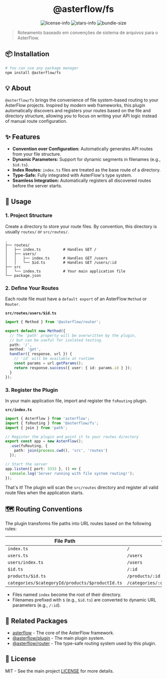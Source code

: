 <div align="center">

# @asterflow/fs

![license-info](https://img.shields.io/github/license/AsterFlow/plugins?style=for-the-badge&colorA=302D41&colorB=f9e2af&logoColor=f9e2af)
![stars-info](https://img.shields.io/github/stars/AsterFlow/plugins?colorA=302D41&colorB=f9e2af&style=for-the-badge)
![bundle-size](https://img.shields.io/bundlejs/size/@asterflow/fs?style=for-the-badge&colorA=302D41&colorB=3ac97b)

</div>

> Roteamento baseado em convenções de sistema de arquivos para o AsterFlow.

## 📦 Installation

```bash
# You can use any package manager
npm install @asterflow/fs
```

## 💡 About

`@asterflow/fs` brings the convenience of file system-based routing to your AsterFlow projects. Inspired by modern web frameworks, this plugin automatically discovers and registers your routes based on the file and directory structure, allowing you to focus on writing your API logic instead of manual route configuration.

## ✨ Features

  - **Convention over Configuration:** Automatically generates API routes from your file structure.
  - **Dynamic Parameters:** Support for dynamic segments in filenames (e.g., `$id.ts`).
  - **Index Routes:** `index.ts` files are treated as the base route of a directory.
  - **Type-Safe:** Fully integrated with AsterFlow's type system.
  - **Seamless Integration:** Automatically registers all discovered routes before the server starts.

## 🚀 Usage

### 1\. Project Structure

Create a directory to store your route files. By convention, this directory is usually `routes/` or `src/routes/`.

```
.
├── routes/
│   ├── index.ts          # Handles GET /
│   ├── users/
│   │   ├── index.ts      # Handles GET /users
│   │   └── $id.ts        # Handles GET /users/:id
├── src
│   └── index.ts          # Your main application file
└── package.json
```

### 2\. Define Your Routes

Each route file must have a `default export` of an AsterFlow `Method` or `Router`.

**`src/routes/users/$id.ts`**

```typescript
import { Method } from '@asterflow/router';

export default new Method({
  // The 'path' property will be overwritten by the plugin,
  // but can be useful for isolated testing.
  path: '/',
  method: 'get',
  handler({ response, url }) {
    // 'id' will be available at runtime
    const params = url.getParams();
    return response.success({ user: { id: params.id } });
  }
});
```

### 3\. Register the Plugin

In your main application file, import and register the `fsRouting` plugin.

**`src/index.ts`**

```typescript
import { AsterFlow } from 'asterflow';
import { fsRouting } from '@asterflow/fs';
import { join } from 'path';

// Register the plugin and point it to your routes directory
export const app = new AsterFlow();
  .use(fsRouting, {
    path: join(process.cwd(), 'src', 'routes')
  });

// Start the server
app.listen({ port: 3333 }, () => {
  console.log('Server running with file system routing!');
});
```

That's it\! The plugin will scan the `src/routes` directory and register all valid route files when the application starts.

## 🗺️ Routing Conventions

The plugin transforms file paths into URL routes based on the following rules:

| File Path | Generated Route |
| ----------------- | ------------------ |
| `index.ts` | `/` |
| `users.ts` | `/users` |
| `users/index.ts` | `/users` |
| `$id.ts` | `/:id` |
| `products/$id.ts` | `/products/:id` |
| `categories/$categoryId/products/$productId.ts` | `/categories/:categoryId/products/:productId` |

  - Files named `index` become the root of their directory.
  - Filenames prefixed with `$` (e.g., `$id.ts`) are converted to dynamic URL parameters (e.g., `/:id`).

## 🔗 Related Packages

  - [asterflow](https://www.npmjs.com/package/asterflow) - The core of the AsterFlow framework.
  - [@asterflow/plugin](https://www.npmjs.com/package/@asterflow/plugin) - The main plugin system.
  - [@asterflow/router](https://www.npmjs.com/package/@asterflow/router) - The type-safe routing system used by this plugin.

## 📄 License

MIT - See the main project [LICENSE](https://github.com/AsterFlow/AsterFlow/blob/main/LICENSE) for more details.